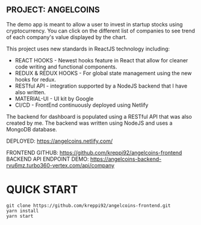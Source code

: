 ## PROJECT: ANGELCOINS

The demo app is meant to allow a user to invest in startup stocks using cryptocurrency. 
You can click on the different list of companies to see trend of each company's value displayed by the chart.
 
This project uses new standards in ReactJS technology including:
- REACT HOOKS - Newest hooks feature in React that allow for cleaner code writing and functional components.
- REDUX & REDUX HOOKS - For global state management using the new hooks for redux.
- RESTful API - integration supported by a NodeJS backend that I have also written.
- MATERIAL-UI - UI kit by Google
- CI/CD - FrontEnd continuously deployed using Netlify

The backend for dashboard is populated using a RESTful API that was also created by me.
The backend was written using NodeJS and uses a MongoDB database.
 

DEPLOYED: https://angelcoins.netlify.com/

FRONTEND GITHUB: https://github.com/kreppi92/angelcoins-frontend
BACKEND API ENDPOINT DEMO: https://angelcoins-backend-rvu6mz.turbo360-vertex.com/api/company

# QUICK START

```
git clone https://github.com/kreppi92/angelcoins-frontend.git
yarn install
yarn start
```
